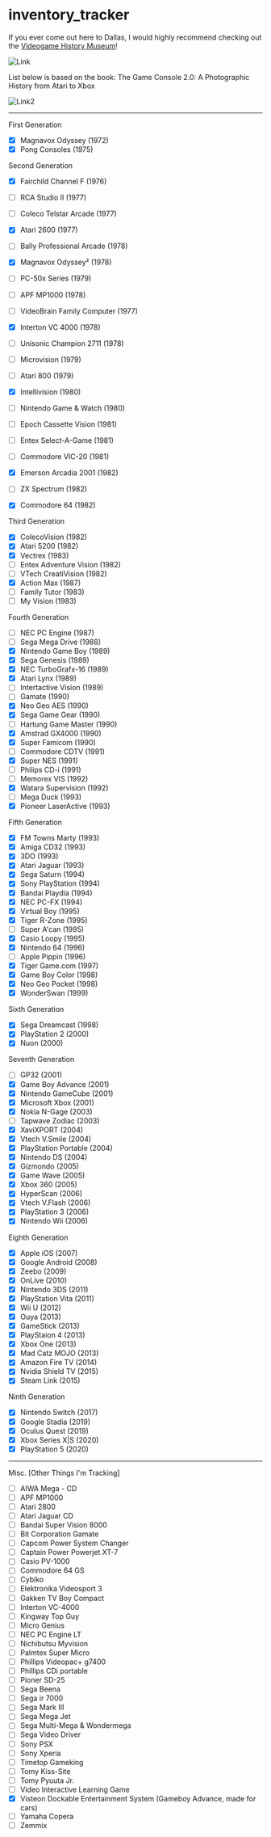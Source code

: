 # inventory_tracker

If you ever come out here to Dallas, I would highly recommend checking out the [Videogame History Museum](https://www.youtube.com/watch?v=Le_aHIOZZNQ)!

![Link](https://raw.githubusercontent.com/antoinesylvia/game_time/main/sonic.gif)

List below is based on the book: The Game Console 2.0: A Photographic History from Atari to Xbox

![Link2](https://raw.githubusercontent.com/antoinesylvia/game_time/main/book.jpg)

-------------------

First Generation

- [x] Magnavox Odyssey (1972)
- [x] Pong Consoles (1975)

Second Generation

- [x] Fairchild Channel F (1976)
- [ ] RCA Studio II (1977)
- [ ] Coleco Telstar Arcade (1977)
- [x] Atari 2600 (1977)
- [ ] Bally Professional Arcade (1978)
- [x] Magnavox Odyssey² (1978)
- [ ] PC-50x Series (1979)
- [ ] APF MP1000 (1978)
- [ ] VideoBrain Family Computer (1977)
- [x] Interton VC 4000 (1978)
- [ ] Unisonic Champion 2711 (1978)
- [ ] Microvision (1979)
- [ ] Atari 800 (1979)
- [x] Intellivision (1980)
- [ ] Nintendo Game & Watch (1980)
- [ ] Epoch Cassette Vision (1981)
- [ ] Entex Select-A-Game (1981)
- [ ] Commodore VIC-20 (1981)
- [x] Emerson Arcadia 2001 (1982)
- [ ] ZX Spectrum (1982)
- [x] Commodore 64 (1982)
    

Third Generation

- [x]  ColecoVision (1982)
- [x]  Atari 5200 (1982)
- [x]  Vectrex (1983)
- [ ] Entex Adventure Vision (1982)
- [ ] VTech CreatiVision (1982)
- [x]  Action Max (1987)
- [ ] Family Tutor (1983)
- [ ] My Vision (1983)

Fourth Generation

- [ ] NEC PC Engine (1987)
- [ ] Sega Mega Drive (1988)
- [x] Nintendo Game Boy (1989)
- [x] Sega Genesis (1989)
- [x] NEC TurboGrafx-16 (1989)
- [x] Atari Lynx (1989)
- [ ] Intertactive Vision (1989)
- [ ] Gamate (1990)
- [x] Neo Geo AES (1990)
- [x] Sega Game Gear (1990)
- [ ] Hartung Game Master (1990)
- [x] Amstrad GX4000 (1990)
- [x] Super Famicom (1990)
- [ ] Commodore CDTV (1991)
- [x] Super NES (1991)
- [ ] Philips CD-i (1991)
- [ ] Memorex VIS (1992)
- [x] Watara Supervision (1992)
- [ ] Mega Duck (1993)
- [x] Pioneer LaserActive (1993)

Fifth Generation

- [x] FM Towns Marty (1993)
- [x] Amiga CD32 (1993)
- [x] 3DO (1993)
- [x] Atari Jaguar (1993)
- [x] Sega Saturn (1994)
- [x] Sony PlayStation (1994)
- [x] Bandai Playdia (1994)
- [x] NEC PC-FX (1994)
- [x] Virtual Boy (1995)
- [x] Tiger R-Zone (1995)
- [ ] Super A'can (1995)
- [x] Casio Loopy (1995)
- [x] Nintendo 64 (1996)
- [ ] Apple Pippin (1996)
- [x] Tiger Game.com (1997)
- [x] Game Boy Color (1998)
- [x] Neo Geo Pocket (1998)
- [x] WonderSwan (1999)

Sixth Generation

- [x] Sega Dreamcast (1998)
- [x] PlayStation 2 (2000)
- [x] Nuon (2000)

Seventh Generation

- [ ] GP32 (2001)
- [x] Game Boy Advance (2001)
- [x] Nintendo GameCube (2001)
- [x] Microsoft Xbox (2001)
- [x] Nokia N-Gage (2003)
- [ ] Tapwave Zodiac (2003)
- [x] XaviXPORT (2004)
- [x] Vtech V.Smile (2004)
- [x] PlayStation Portable (2004)
- [x] Nintendo DS (2004)
- [x] Gizmondo (2005)
- [x] Game Wave (2005)
- [x] Xbox 360 (2005)
- [x] HyperScan (2006)
- [x] Vtech V.Flash (2006)
- [x] PlayStation 3 (2006)
- [x] Nintendo Wii (2006)

Eighth Generation

- [x] Apple iOS (2007)
- [x] Google Android (2008)
- [x] Zeebo (2009)
- [x] OnLive (2010)
- [x] Nintendo 3DS (2011)
- [x] PlayStation Vita (2011)
- [x] Wii U (2012)
- [x] Ouya (2013)
- [x] GameStick (2013)
- [x] PlayStaion 4 (2013)
- [x] Xbox One (2013)
- [x] Mad Catz MOJO (2013)
- [x] Amazon Fire TV (2014)
- [x] Nvidia Shield TV (2015)
- [x] Steam Link (2015)

Ninth Generation

- [x] Nintendo Switch (2017)
- [x] Google Stadia (2019)
- [x] Oculus Quest (2019)
- [x] Xbox Series X|S (2020)
- [x] PlayStation 5 (2020)

-----------------------------------
Misc. [Other Things I'm Tracking]

- [ ] AIWA Mega - CD
- [ ] APF MP1000
- [ ] Atari 2800
- [ ] Atari Jaguar CD
- [ ] Bandai Super Vision 8000
- [ ] Bit Corporation Gamate
- [ ] Capcom Power System Changer
- [ ] Captain Power Powerjet XT-7
- [ ] Casio PV-1000
- [ ] Commodore 64 GS
- [ ] Cybiko
- [ ] Elektronika Videosport 3
- [ ] Gakken TV Boy Compact
- [ ] Interton VC-4000
- [ ] Kingway Top Guy
- [ ] Micro Genius
- [ ] NEC PC Engine LT
- [ ] Nichibutsu Myvision
- [ ] Palmtex Super Micro
- [ ] Phillips Videopac+ g7400
- [ ] Phillips CDi portable
- [ ] Pioner SD-25
- [ ] Sega Beena
- [ ] Sega ir 7000
- [ ] Sega Mark III
- [ ] Sega Mega Jet
- [ ] Sega Multi-Mega & Wondermega
- [ ] Sega Video Driver
- [ ] Sony PSX
- [ ] Sony Xperia
- [ ] Timetop Gameking
- [ ] Tomy Kiss-Site
- [ ] Tomy Pyuuta Jr.
- [ ] Video Interactive Learning Game
- [x] Visteon Dockable Entertainment System (Gameboy Advance, made for cars)
- [ ] Yamaha Copera
- [ ] Zemmix
